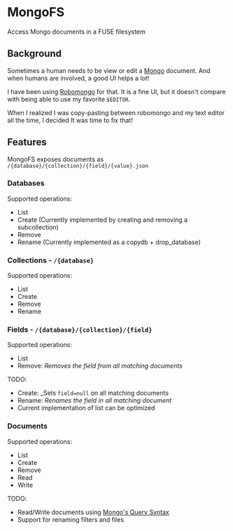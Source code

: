 # MongoFS
Access Mongo documents in a FUSE filesystem

## Background
Sometimes a human needs to be view or edit a [Mongo](https://www.mongodb.org/) document. And when humans are involved, a good UI helps a lot!

I have been using [Robomongo](http://robomongo.org/) for that. It is a fine UI, but it doesn't compare with being able to use my favorite `$EDITOR`.

When I realized I was copy-pasting between robomongo and my text editor all the time, I decided It was time to fix that!

## Features

MongoFS exposes documents as `/{database}/{collection}/{field}/{value}.json`

### Databases

Supported operations:

- List
- Create (Currently implemented by creating and removing a subcollection)
- Remove
- Rename (Currently implemented as a copydb + drop_database)

### Collections - `/{database}`

Supported operations:

- List
- Create
- Remove
- Rename

### Fields - `/{database}/{collection}/{field}`

Supported operations:

- List
- Remove: _Removes the field from all matching documents_

TODO:
- Create: _Sets `field=null` on all matching documents
- Rename: _Renames the field in all matching document_
- Current implementation of list can be optimized

### Documents

Supported operations:

- List
- Create
- Remove
- Read
- Write

TODO:

- Read/Write documents using [Mongo's Query Syntax](http://docs.mongodb.org/manual/reference/mongodb-extended-json/)
- Support for renaming filters and files
